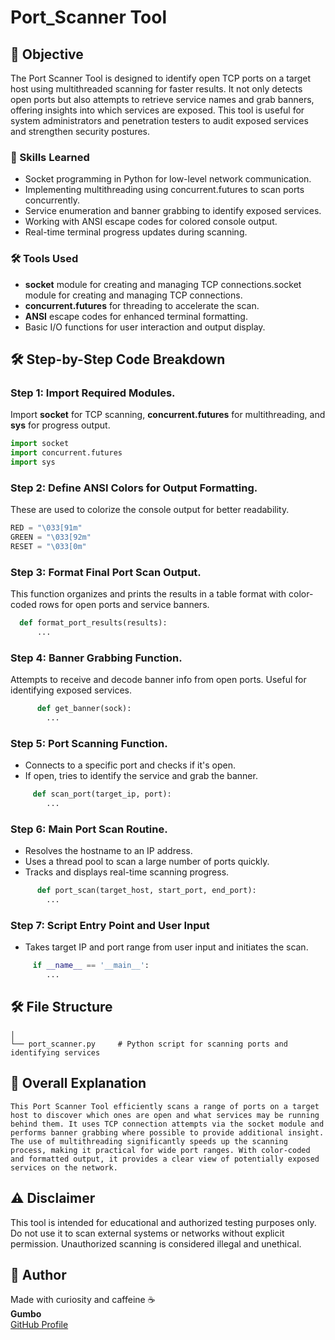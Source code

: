 # Port_Scanner Tool 

## 🎯 Objective

The Port Scanner Tool is designed to identify open TCP ports on a target host using multithreaded scanning for faster results. It not only detects open ports but also attempts to retrieve service names and grab banners, offering insights into which services are exposed. This tool is useful for system administrators and penetration testers to audit exposed services and strengthen security postures.

### 🧠 Skills Learned

- Socket programming in Python for low-level network communication.
- Implementing multithreading using concurrent.futures to scan ports concurrently.
- Service enumeration and banner grabbing to identify exposed services.
- Working with ANSI escape codes for colored console output.
- Real-time terminal progress updates during scanning.

### 🛠 Tools Used

- **socket** module for creating and managing TCP connections.socket module for creating and managing TCP connections.
- **concurrent.futures** for threading to accelerate the scan.
- **ANSI** escape codes for enhanced terminal formatting.
- Basic I/O functions for user interaction and output display.

## 🛠 Step-by-Step Code Breakdown

### **Step 1**: Import Required Modules.
Import **socket** for TCP scanning, **concurrent.futures** for multithreading, and **sys** for progress output.
```python
import socket 
import concurrent.futures
import sys

```

### **Step 2**: Define ANSI Colors for Output Formatting.
  These are used to colorize the console output for better readability.
```python
RED = "\033[91m"
GREEN = "\033[92m"
RESET = "\033[0m"
```

### **Step 3**: Format Final Port Scan Output.
This function organizes and prints the results in a table format with color-coded rows for open ports and service banners.
```python
  def format_port_results(results):
      ...
```

### **Step 4**: Banner Grabbing Function.
 Attempts to receive and decode banner info from open ports. Useful for identifying exposed services.
```python
      def get_banner(sock):
        ...

```

### **Step 5**: Port Scanning Function.
  - Connects to a specific port and checks if it's open.
  - If open, tries to identify the service and grab the banner.
```python
     def scan_port(target_ip, port):
        ...
```

### **Step 6**: Main Port Scan Routine.
   - Resolves the hostname to an IP address.
   - Uses a thread pool to scan a large number of ports quickly.
   - Tracks and displays real-time scanning progress.
```python
      def port_scan(target_host, start_port, end_port):
        ...
```

### **Step 7**:  Script Entry Point and User Input
  - Takes target IP and port range from user input and initiates the scan.
```python
     if __name__ == '__main__':
        ...
```


## 🛠 File Structure
```
│
└── port_scanner.py     # Python script for scanning ports and identifying services

```

## 📖 Overall Explanation 
```
This Port Scanner Tool efficiently scans a range of ports on a target host to discover which ones are open and what services may be running behind them. It uses TCP connection attempts via the socket module and performs banner grabbing where possible to provide additional insight. The use of multithreading significantly speeds up the scanning process, making it practical for wide port ranges. With color-coded and formatted output, it provides a clear view of potentially exposed services on the network.
```

## ⚠️ Disclaimer

This tool is intended for educational and authorized testing purposes only.
Do not use it to scan external systems or networks without explicit permission.
Unauthorized scanning is considered illegal and unethical.


## 👤 Author

Made with curiosity and caffeine ☕  
**Gumbo**  
[GitHub Profile](https://github.com/your-username)
